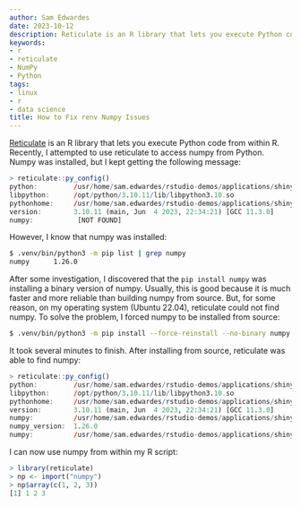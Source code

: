 ```yaml
---
author: Sam Edwardes
date: 2023-10-12
description: Reticulate is an R library that lets you execute Python code from within R. Recently, I attempted to use reticulate to access numpy from Python. Numpy was installed, but I kept getting an error message.
keywords:
- r
- reticulate
- NumPy
- Python
tags:
- linux
- r
- data science
title: How to Fix renv Numpy Issues
---
```


[Reticulate](https://github.com/rstudio/reticulate) is an R library that lets you execute Python code from within R. Recently, I attempted to use reticulate to access numpy from Python. Numpy was installed, but I kept getting the following message:

```r
> reticulate::py_config()
python:         /usr/home/sam.edwardes/rstudio-demos/applications/shiny-for-r-with-reticulate/.venv/bin/python3
libpython:      /opt/python/3.10.11/lib/libpython3.10.so
pythonhome:     /usr/home/sam.edwardes/rstudio-demos/applications/shiny-for-r-with-reticulate/.venv:/usr/home/sam.edwardes/rstudio-demos/applications/shiny-for-r-with-reticulate/.venv
version:        3.10.11 (main, Jun  4 2023, 22:34:21) [GCC 11.3.0]
numpy:           [NOT FOUND]
```

<!--truncate-->

However, I know that numpy was installed:

```bash
$ .venv/bin/python3 -m pip list | grep numpy
numpy      1.26.0
```

After some investigation, I discovered that the `pip install numpy` was installing a binary version of numpy. Usually, this is good because it is much faster and more reliable than building numpy from source. But, for some reason, on my operating system (Ubuntu 22.04), reticulate could not find numpy. To solve the problem, I forced numpy to be installed from source:

```bash
$ .venv/bin/python3 -m pip install --force-reinstall --no-binary numpy numpy
```

It took several minutes to finish. After installing from source, reticulate was able to find numpy:

```r
> reticulate::py_config()
python:         /usr/home/sam.edwardes/rstudio-demos/applications/shiny-for-r-with-reticulate/.venv/bin/python3
libpython:      /opt/python/3.10.11/lib/libpython3.10.so
pythonhome:     /usr/home/sam.edwardes/rstudio-demos/applications/shiny-for-r-with-reticulate/.venv:/usr/home/sam.edwardes/rstudio-demos/applications/shiny-for-r-with-reticulate/.venv
version:        3.10.11 (main, Jun  4 2023, 22:34:21) [GCC 11.3.0]
numpy:          /usr/home/sam.edwardes/rstudio-demos/applications/shiny-for-r-with-reticulate/.venv/lib/python3.10/site-packages/numpy
numpy_version:  1.26.0
numpy:          /usr/home/sam.edwardes/rstudio-demos/applications/shiny-for-r-with-reticulate/.venv/lib/python3.10/site-packages/numpy
```

I can now use numpy from within my R script:

```r
> library(reticulate)
> np <- import("numpy")
> np$array(c(1, 2, 3))
[1] 1 2 3
```